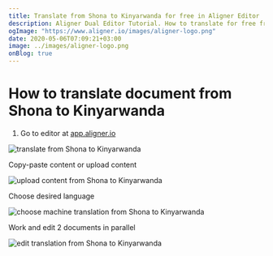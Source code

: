 ```yaml
---
title: Translate from Shona to Kinyarwanda for free in Aligner Editor
description: Aligner Dual Editor Tutorial. How to translate for free from Shona to Kinyarwanda. Aligner is multilingual document management platform. 
ogImage: "https://www.aligner.io/images/aligner-logo.png"
date: 2020-05-06T07:09:21+03:00
image: ../images/aligner-logo.png
onBlog: true
---
```


# How to translate document from Shona to Kinyarwanda

1. Go to editor at [app.aligner.io](https://app.aligner.io "Aligner App web page")

![translate from Shona to Kinyarwanda](../aligner-blank-editor.png "translate from Shona to Kinyarwanda")

Copy-paste content or upload content

![upload content from Shona to Kinyarwanda](../aligner-uploaded-document.png "upload content from Shona to Kinyarwanda")

Choose desired language

![choose machine translation from Shona to Kinyarwanda](../aligner-language-dropdown.png "choose machine translation from Shona to Kinyarwanda")

Work and edit 2 documents in parallel

![edit translation from Shona to Kinyarwanda](../aligner-double-sitded-editor.png "edit translation from Shona to Kinyarwanda")

